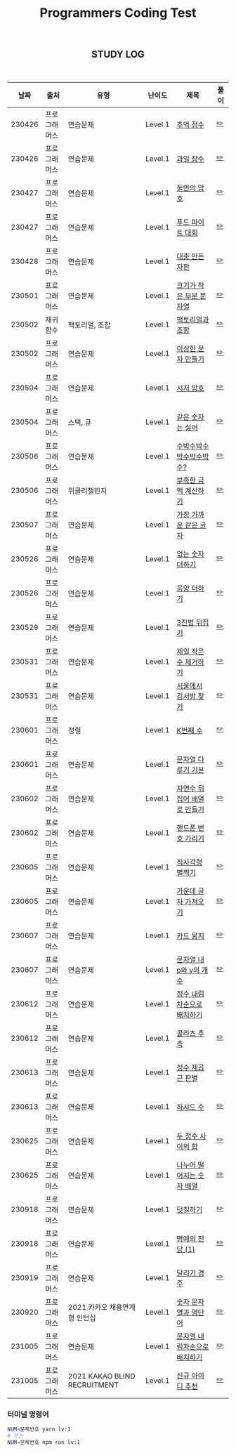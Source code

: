 <div align="center">

# Programmers Coding Test

<br>

## STUDY LOG

<br>

| 날짜   | 출처         | 유형                          | 난이도  | 제목                                                                                            | 풀이                                                                   |
| ------ | ------------ | ----------------------------- | ------- | ----------------------------------------------------------------------------------------------- | ---------------------------------------------------------------------- |
| 230426 | 프로그래머스 | 연습문제                      | Level.1 | [추억 점수](https://school.programmers.co.kr/learn/courses/30/lessons/176963)                   | [✏️](https://github.com/yjleeinkr/Programmers/tree/main/level1/176963) |
| 230426 | 프로그래머스 | 연습문제                      | Level.1 | [과일 장수](https://school.programmers.co.kr/learn/courses/30/lessons/135808)                   | [✏️](https://github.com/yjleeinkr/Programmers/tree/main/level1/135808) |
| 230427 | 프로그래머스 | 연습문제                      | Level.1 | [둘만의 암호](https://school.programmers.co.kr/learn/courses/30/lessons/155652)                 | [✏️](https://github.com/yjleeinkr/Programmers/tree/main/level1/155652) |
| 230427 | 프로그래머스 | 연습문제                      | Level.1 | [푸드 파이트 대회](https://school.programmers.co.kr/learn/courses/30/lessons/134240)            | [✏️](https://github.com/yjleeinkr/Programmers/tree/main/level1/134240) |
| 230428 | 프로그래머스 | 연습문제                      | Level.1 | [대충 만든 자판](https://school.programmers.co.kr/learn/courses/30/lessons/160586)              | [✏️](https://github.com/yjleeinkr/Programmers/tree/main/level1/160586) |
| 230501 | 프로그래머스 | 연습문제                      | Level.1 | [크기가 작은 부분 문자열](https://school.programmers.co.kr/learn/courses/30/lessons/147355)     | [✏️](https://github.com/yjleeinkr/Programmers/tree/main/level1/147355) |
| 230502 | 재귀함수     | 팩토리얼, 조합                | Level.1 | [팩토리얼과 조합]()                                                                             | [✏️](https://github.com/yjleeinkr/Programmers/tree/main/level1/nCr)    |
| 230502 | 프로그래머스 | 연습문제                      | Level.1 | [이상한 문자 만들기](https://school.programmers.co.kr/learn/courses/30/lessons/12930)           | [✏️](https://github.com/yjleeinkr/Programmers/tree/main/level1/12930)  |
| 230504 | 프로그래머스 | 연습문제                      | Level.1 | [시저 암호](https://school.programmers.co.kr/learn/courses/30/lessons/12926)                    | [✏️](https://github.com/yjleeinkr/Programmers/tree/main/level1/12926)  |
| 230504 | 프로그래머스 | 스택, 큐                      | Level.1 | [같은 숫자는 싫어](https://school.programmers.co.kr/learn/courses/30/lessons/12906)             | [✏️](https://github.com/yjleeinkr/Programmers/tree/main/level1/12906)  |
| 230506 | 프로그래머스 | 연습문제                      | Level.1 | [수박수박수박수박수박수?](https://school.programmers.co.kr/learn/courses/30/lessons/12922)      | [✏️](https://github.com/yjleeinkr/Programmers/tree/main/level1/12922)  |
| 230506 | 프로그래머스 | 위클리챌린지                  | Level.1 | [부족한 금액 계산하기](https://school.programmers.co.kr/learn/courses/30/lessons/82612)         | [✏️](https://github.com/yjleeinkr/Programmers/tree/main/level1/82612)  |
| 230507 | 프로그래머스 | 연습문제                      | Level.1 | [가장 가까운 같은 글자](https://school.programmers.co.kr/learn/courses/30/lessons/142086)       | [✏️](https://github.com/yjleeinkr/Programmers/tree/main/level1/142086) |
| 230526 | 프로그래머스 | 연습문제                      | Level.1 | [없는 숫자 더하기](https://school.programmers.co.kr/learn/courses/30/lessons/86051)             | [✏️](https://github.com/yjleeinkr/Programmers/tree/main/level1/86051)  |
| 230526 | 프로그래머스 | 연습문제                      | Level.1 | [음양 더하기](https://school.programmers.co.kr/learn/courses/30/lessons/76501)                  | [✏️](https://github.com/yjleeinkr/Programmers/tree/main/level1/76501)  |
| 230529 | 프로그래머스 | 연습문제                      | Level.1 | [3진법 뒤집기](https://school.programmers.co.kr/learn/courses/30/lessons/68935)                 | [✏️](https://github.com/yjleeinkr/Programmers/tree/main/level1/68935)  |
| 230531 | 프로그래머스 | 연습문제                      | Level.1 | [제일 작은 수 제거하기](https://school.programmers.co.kr/learn/courses/30/lessons/12935)        | [✏️](https://github.com/yjleeinkr/Programmers/tree/main/level1/12935)  |
| 230531 | 프로그래머스 | 연습문제                      | Level.1 | [서울에서 김서방 찾기](https://school.programmers.co.kr/learn/courses/30/lessons/12919)         | [✏️](https://github.com/yjleeinkr/Programmers/tree/main/level1/12919)  |
| 230601 | 프로그래머스 | 정렬                          | Level.1 | [K번째 수](https://school.programmers.co.kr/learn/courses/30/lessons/42748)                     | [✏️](https://github.com/yjleeinkr/Programmers/tree/main/level1/42748)  |
| 230601 | 프로그래머스 | 연습문제                      | Level.1 | [문자열 다루기 기본](https://school.programmers.co.kr/learn/courses/30/lessons/12918)           | [✏️](https://github.com/yjleeinkr/Programmers/tree/main/level1/12918)  |
| 230602 | 프로그래머스 | 연습문제                      | Level.1 | [자연수 뒤집어 배열로 만들기](https://school.programmers.co.kr/learn/courses/30/lessons/12932)  | [✏️](https://github.com/yjleeinkr/Programmers/tree/main/level1/12932)  |
| 230602 | 프로그래머스 | 연습문제                      | Level.1 | [핸드폰 번호 가리기](https://school.programmers.co.kr/learn/courses/30/lessons/12948)           | [✏️](https://github.com/yjleeinkr/Programmers/tree/main/level1/12948)  |
| 230605 | 프로그래머스 | 연습문제                      | Level.1 | [직사각형 별찍기](https://school.programmers.co.kr/learn/courses/30/lessons/12969)              | [✏️](https://github.com/yjleeinkr/Programmers/tree/main/level1/12969)  |
| 230605 | 프로그래머스 | 연습문제                      | Level.1 | [가운데 글자 가져오기](https://school.programmers.co.kr/learn/courses/30/lessons/12903)         | [✏️](https://github.com/yjleeinkr/Programmers/tree/main/level1/12903)  |
| 230607 | 프로그래머스 | 연습문제                      | Level.1 | [카드 뭉치](https://school.programmers.co.kr/learn/courses/30/lessons/159994)                   | [✏️](https://github.com/yjleeinkr/Programmers/tree/main/level1/159994) |
| 230607 | 프로그래머스 | 연습문제                      | Level.1 | [문자열 내 p와 y의 개수](https://school.programmers.co.kr/learn/courses/30/lessons/12916)       | [✏️](https://github.com/yjleeinkr/Programmers/tree/main/level1/12916)  |
| 230612 | 프로그래머스 | 연습문제                      | Level.1 | [정수 내림차순으로 배치하기](https://school.programmers.co.kr/learn/courses/30/lessons/12933)   | [✏️](https://github.com/yjleeinkr/Programmers/tree/main/level1/12933)  |
| 230612 | 프로그래머스 | 연습문제                      | Level.1 | [콜라츠 추측](https://school.programmers.co.kr/learn/courses/30/lessons/12943)                  | [✏️](https://github.com/yjleeinkr/Programmers/tree/main/level1/12943)  |
| 230613 | 프로그래머스 | 연습문제                      | Level.1 | [정수 제곱근 판별](https://school.programmers.co.kr/learn/courses/30/lessons/12934)             | [✏️](https://github.com/yjleeinkr/Programmers/tree/main/level1/12934)  |
| 230613 | 프로그래머스 | 연습문제                      | Level.1 | [하샤드 수](https://school.programmers.co.kr/learn/courses/30/lessons/12947)                    | [✏️](https://github.com/yjleeinkr/Programmers/tree/main/level1/12947)  |
| 230625 | 프로그래머스 | 연습문제                      | Level.1 | [두 정수 사이의 합](https://school.programmers.co.kr/learn/courses/30/lessons/12912)            | [✏️](https://github.com/yjleeinkr/Programmers/tree/main/level1/12912)  |
| 230625 | 프로그래머스 | 연습문제                      | Level.1 | [나누어 떨어지는 숫자 배열](https://school.programmers.co.kr/learn/courses/30/lessons/12910)    | [✏️](https://github.com/yjleeinkr/Programmers/tree/main/level1/12910)  |
| 230918 | 프로그래머스 | 연습문제                      | Level.1 | [덧칠하기](https://school.programmers.co.kr/learn/courses/30/lessons/161989)                    | [✏️](https://github.com/yjleeinkr/Programmers/tree/main/level1/161989) |
| 230918 | 프로그래머스 | 연습문제                      | Level.1 | [명예의 전당 (1)](https://school.programmers.co.kr/learn/courses/30/lessons/138477)             | [✏️](https://github.com/yjleeinkr/Programmers/tree/main/level1/138477) |
| 230919 | 프로그래머스 | 연습문제                      | Level.1 | [달리기 경주](https://school.programmers.co.kr/learn/courses/30/lessons/178871)                 | [✏️](https://github.com/yjleeinkr/Programmers/tree/main/level1/178871) |
| 230920 | 프로그래머스 | 2021 카카오 채용연계형 인턴십 | Level.1 | [숫자 문자열과 영단어](https://school.programmers.co.kr/learn/courses/30/lessons/81301)         | [✏️](https://github.com/yjleeinkr/Programmers/tree/main/level1/81301)  |
| 231005 | 프로그래머스 | 연습문제                      | Level.1 | [문자열 내림차순으로 배치하기](https://school.programmers.co.kr/learn/courses/30/lessons/12917) | [✏️](https://github.com/yjleeinkr/Programmers/tree/main/level1/12917)  |
| 231005 | 프로그래머스 | 2021 KAKAO BLIND RECRUITMENT  | Level.1 | [신규 아이디 추천](https://school.programmers.co.kr/learn/courses/30/lessons/72410)             | [✏️](https://github.com/yjleeinkr/Programmers/tree/main/level1/72410)  |

</div>

### 터미널 명령어

```bash
NUM=문제번호 yarn lv:1
# 또는
NUM=문제번호 npm run lv:1
```
